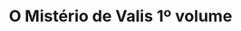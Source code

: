 ---
Numero: 300
title: O Mistério de Valis 1º volume
Autor: Philip K Dick
Co-autor: 
Ano-de-Publicacao: 1982
Titulo-original: Valis
Tradutor: Eurico da Fonseca
Co-tradutor: 
Ano-de-edicao: 1981
alias: Philip-K-Dick
Autor2-alias: 
Tradutor1-alias: Eurico-da-Fonseca
Tradutor2-alias: 
Titulo-link: 300-O-Misterio-de-Valis-1-volume
Capa: António Pedro
pags: 160
Capa-link: Antonio-Pedro
---